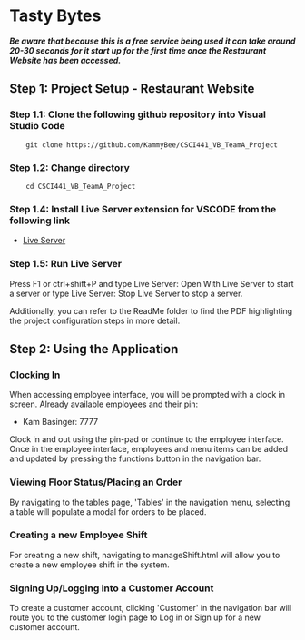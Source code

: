 # Tasty Bytes

***Be aware that because this is a free service being used it can take around 20-30 seconds for it start up for the first time once the Restaurant Website has been accessed.***

## Step 1: Project Setup - Restaurant Website

### Step 1.1: Clone the following github repository into Visual Studio Code

```
    git clone https://github.com/KammyBee/CSCI441_VB_TeamA_Project
```

### Step 1.2: Change directory

```
    cd CSCI441_VB_TeamA_Project
```

### Step 1.4: Install Live Server extension for VSCODE from the following link

- [Live Server](https://marketplace.visualstudio.com/items?itemName=ritwickdey.LiveServer)

### Step 1.5: Run Live Server

Press F1 or ctrl+shift+P and type Live Server: Open With Live Server to start a server or type Live Server: Stop Live Server to stop a server.

Additionally, you can refer to the ReadMe folder to find the PDF highlighting the project configuration steps in more detail. 
## Step 2: Using the Application

### Clocking In


When accessing employee interface, you will be prompted with a clock in screen.
Already available employees and their pin:

* Kam Basinger: 7777

Clock in and out using the pin-pad or continue to the employee interface.
Once in the employee interface, employees and menu items can be added and updated by pressing the functions button in the navigation bar.

### Viewing Floor Status/Placing an Order
By navigating to the tables page, 'Tables' in the navigation menu, selecting a table will populate a modal for orders to be placed.

### Creating a new Employee Shift
For creating a new shift, navigating to manageShift.html will allow you to create a new employee shift in the system.

### Signing Up/Logging into a Customer Account
To create a customer account, clicking  'Customer' in the navigation bar will route you to the customer login page to Log in or Sign up for a new customer account.